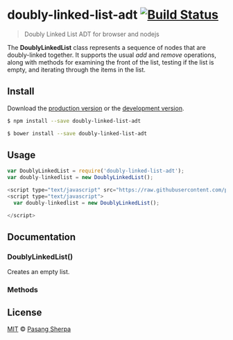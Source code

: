 # doubly-linked-list-adt [![Build Status](https://travis-ci.org/pasangsherpa/doubly-linked-list-adt.svg?branch=master)](https://travis-ci.org/pasangsherpa/doubly-linked-list-adt)

> Doubly Linked List ADT for browser and nodejs

The **DoublyLinkedList** class represents a sequence of nodes that are doubly-linked together. It supports the usual *add* and *remove* operations, along with methods for examining the front of the list, testing if the list is empty, and iterating through the items in the list.


## Install

Download the [production version][min] or the [development version][max].

[min]: https://raw.githubusercontent.com/pasangsherpa/doubly-linked-list-adt/master/dist/doubly-linked-list-adt.min.js
[max]: https://raw.githubusercontent.com/pasangsherpa/doubly-linked-list-adt/master/dist/doubly-linked-list-adt.js

```sh
$ npm install --save doubly-linked-list-adt
```

```sh
$ bower install --save doubly-linked-list-adt
```


## Usage

```js
var DoublyLinkedList = require('doubly-linked-list-adt');
var doubly-linkedlist = new DoublyLinkedList();


```
```js
<script type="text/javascript" src="https://raw.githubusercontent.com/pasangsherpa/doubly-linked-list-adt/master/dist/doubly-linked-list-adt.min.js"></script>
<script type="text/javascript"> 
  var doubly-linkedlist = new DoublyLinkedList();

</script>
```


## Documentation

### DoublyLinkedList()

Creates an empty list.


### Methods



## License

[MIT](http://opensource.org/licenses/MIT) © [Pasang Sherpa](https://github.com/pasangsherpa)
